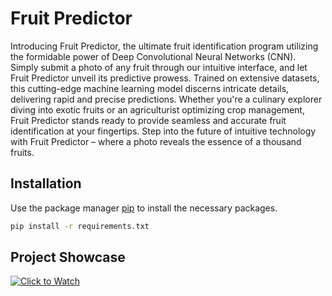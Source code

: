 # Fruit Predictor

Introducing Fruit Predictor, the ultimate fruit identification program utilizing the formidable power of Deep Convolutional Neural Networks (CNN). Simply submit a photo of any fruit through our intuitive interface, and let Fruit Predictor unveil its predictive prowess. Trained on extensive datasets, this cutting-edge machine learning model discerns intricate details, delivering rapid and precise predictions. Whether you're a culinary explorer diving into exotic fruits or an agriculturist optimizing crop management, Fruit Predictor stands ready to provide seamless and accurate fruit identification at your fingertips. Step into the future of intuitive technology with Fruit Predictor – where a photo reveals the essence of a thousand fruits.

## Installation

Use the package manager [pip](https://pip.pypa.io/en/stable/) to install the necessary packages.

```bash
pip install -r requirements.txt
```

## Project Showcase

[![Click to Watch](https://img.youtube.com/vi/lBEfeOC_jCA/0.jpg)](https://www.youtube.com/watch?v=lBEfeOC_jCA)
